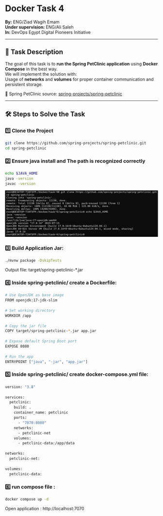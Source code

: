 # Docker Task 4  
**By:** ENG/Ziad Wagih Emam  
**Under supervision:** ENG/Ali Saleh  
**In:** DevOps Egypt Digital Pioneers Initiative  

---

## 📌 Task Description
The goal of this task is to **run the Spring PetClinic application** using **Docker Compose** in the best way.  
We will implement the solution with:  
Usage of **networks** and **volumes** for proper container communication and persistent storage.  

📂 Spring PetClinic source: [spring-projects/spring-petclinic](https://github.com/spring-projects/spring-petclinic.git)

---

## 🛠️ Steps to Solve the Task

### 1️⃣ Clone the Project
```bash
git clone https://github.com/spring-projects/spring-petclinic.git
cd spring-petclinic

```

### 2️⃣ Ensure java install and The path is recognized correctly
```bash
echo $JAVA_HOME
java -version
javac -version
```
![java Screenshot](https://github.com/Ziad-Wagih-DevOps/Depi-tasks/blob/main/2-docker/task-4/screenshots/1-java%20install.png?raw=true)

### 3️⃣ Build Application Jar:
```bash
./mvnw package -DskipTests
```
Output file: target/spring-petclinic-*.jar

### 4️⃣ Inside spring-petclinic/ create a Dockerfile:
```bash
# Use OpenJDK as base image
FROM openjdk:17-jdk-slim

# Set working directory
WORKDIR /app

# Copy the jar file
COPY target/spring-petclinic-*.jar app.jar

# Expose default Spring Boot port
EXPOSE 8080

# Run the app
ENTRYPOINT ["java", "-jar", "app.jar"]
```
### 5️⃣ Inside spring-petclinic/ create docker-compose.yml file:
```bash
version: "3.8"

services:
  petclinic:
    build: .
    container_name: petclinic
    ports:
      - "7070:8080"
    networks:
      - petclinic-net
    volumes:
      - petclinic-data:/app/data

networks:
  petclinic-net:

volumes:
  petclinic-data:

```
### 6️⃣ run compose file :
```bash
docker compose up -d
```
Open application : http://localhost:7070





